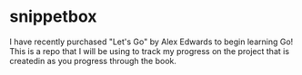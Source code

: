 # snippetbox
I have recently purchased "Let's Go" by Alex Edwards to begin learning Go!
This is a repo that I will be using to track my progress on the project that is createdin as you progress through the book.
